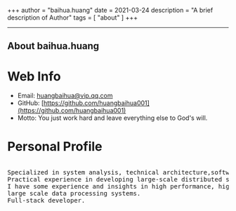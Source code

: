 +++
author = "baihua.huang"
date = 2021-03-24
description = "A brief description of Author"
tags = [
"about"
]
+++

---
About baihua.huang
---

# Web Info

- Email: huangbaihua@vip.qq.com
- GitHub: [https://github.com/huangbaihua001](https://github.com/huangbaihua001)
- Motto:  You just work hard and leave everything else to God's will.




# Personal Profile

<pre>

Specialized in system analysis, technical architecture,software engineering,and soft development consulting.
Practical experience in developing large-scale distributed systems.
I have some experience and insights in high performance, high availability,distributed,high concurrency,and
large scale data processing systems.
Full-stack developer.
</pre>